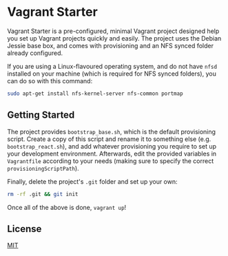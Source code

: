 # Vagrant Starter

Vagrant Starter is a pre-configured, minimal Vagrant project designed help you set up Vagrant projects quickly and easily. The project uses the Debian Jessie base box, and comes with provisioning and an NFS synced folder already configured.

If you are using a Linux-flavoured operating system, and do not have `nfsd` installed on your machine (which is required for NFS synced folders), you can do so with this command:

```bash
sudo apt-get install nfs-kernel-server nfs-common portmap
```

## Getting Started

The project provides `bootstrap_base.sh`, which is the default provisioning script. Create a copy of this script and rename it to something else (e.g. `bootstrap_react.sh`), and add whatever provisioning you require to set up your development environment. Afterwards, edit the provided variables in `Vagrantfile` according to your needs (making sure to specify the correct `provisioningScriptPath`).

Finally, delete the project's `.git` folder and set up your own:

```bash
rm -rf .git && git init
```

Once all of the above is done, `vagrant up`!

## License
[MIT](http://vjpr.mit-license.org)
